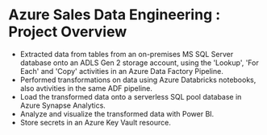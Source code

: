 # Azure Sales Data Engineering : Project Overview
- Extracted data from tables from an on-premises MS SQL Server database onto an ADLS Gen 2 storage account, using the 'Lookup', 'For Each' and 'Copy' activities in an Azure Data Factory Pipeline.
- Performed transformations on data using Azure Databricks notebooks, also avtivities in the same ADF pipeline.
- Load the transformed data onto a serverless SQL pool database in Azure Synapse Analytics.
- Analyze and visualize the transformed data with Power BI.
- Store secrets in an Azure Key Vault resource.
